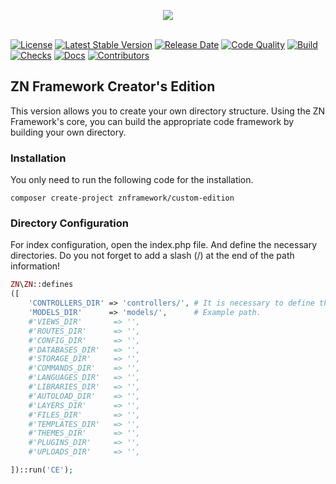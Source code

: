 <p align="center">
	<img src="https://www.znframework.com/Projects/ZNWeb/Resources/Files/logo/gitlogo.png" style="max-width:300px"><br><br>
</p>

[![License](https://img.shields.io/github/license/znframework/znframework?style=flat-square)](//packagist.org/packages/znframework/custom-edition) 
[![Latest Stable Version](https://img.shields.io/github/v/release/znframework/znframework?style=flat-square)](//packagist.org/packages/znframework/custom-edition) 
[![Release Date](https://img.shields.io/github/release-date/znframework/fullpack-edition?style=flat-square)](//packagist.org/packages/znframework/custom-edition) 
[![Code Quality](https://img.shields.io/scrutinizer/quality/g/znframework/znframework?style=flat-square)](https://scrutinizer-ci.com/g/znframework/znframework/)
[![Build](https://img.shields.io/scrutinizer/build/g/znframework/znframework/develop?style=flat-square)](https://scrutinizer-ci.com/g/znframework/znframework/inspections/bec37c75-82a1-4e69-8c52-635bf1c6457b/log) 
[![Checks](https://img.shields.io/github/checks-status/znframework/znframework/develop?style=flat-square)](//packagist.org/packages/znframework/znframework) 
[![Docs](https://img.shields.io/readthedocs/znframework?style=flat-square)](https://docs.znframework.com) 
[![Contributors](https://img.shields.io/github/contributors/znframework/custom-edition?style=flat-square)](//packagist.org/packages/znframework/custom-edition) 

<h2>ZN Framework Creator's Edition</h2>
<p>
This version allows you to create your own directory structure. Using the ZN Framework's core, you can build the appropriate code framework by building your own directory.
</p>

<h3>Installation</h3>
<p>
You only need to run the following code for the installation.
</p>

```
composer create-project znframework/custom-edition
```

<h3>Directory Configuration</h3>
<p>
For index configuration, open the index.php file. And define the necessary directories. Do you not forget to add a slash (/) at the end of the path information!
</p>

```php
ZN\ZN::defines
([
    'CONTROLLERS_DIR' => 'controllers/', # It is necessary to define this constant.
    'MODELS_DIR'      => 'models/',      # Example path.
    #'VIEWS_DIR'       => '',
    #'ROUTES_DIR'      => '',
    #'CONFIG_DIR'      => '',
    #'DATABASES_DIR'   => '',
    #'STORAGE_DIR'     => '',
    #'COMMANDS_DIR'    => '',
    #'LANGUAGES_DIR'   => '',
    #'LIBRARIES_DIR'   => '',
    #'AUTOLOAD_DIR'    => '',
    #'LAYERS_DIR'      => '',
    #'FILES_DIR'       => '',
    #'TEMPLATES_DIR'   => '',
    #'THEMES_DIR'      => '',
    #'PLUGINS_DIR'     => '',
    #'UPLOADS_DIR'     => '',

])::run('CE');
```